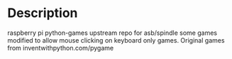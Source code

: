 # Description
raspberry pi python-games upstream repo for asb/spindle some games modified to allow mouse clicking on keyboard only games. Original games from inventwithpython.com/pygame
